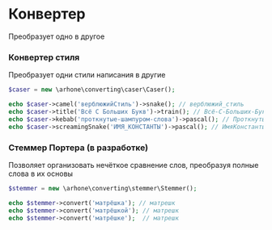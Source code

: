 # Конвертер
Преобразует одно в другое

### Конвертер стиля
Преобразует одни стили написания в другие

```php
$caser = new \arhone\converting\caser\Caser();

echo $caser->camel('верблюжийСтиль')->snake(); // верблюжий_стиль
echo $caser->title('Всё С Больших Букв')->train(); // Всё-С-Больших-Букв
echo $caser->kebab('проткнутые-шампуром-слова')->pascal(); // ПроткнутыеШампуромСлова
echo $caser->screamingSnake('ИМЯ_КОНСТАНТЫ')->pascal(); // ИмяКонстанты
```

### Стеммер Портера (в разработке)
Позволяет организовать нечёткое сравнение слов, преобразуя полные слова в их основы


```php
$stemmer = new \arhone\converting\stemmer\Stemmer();

echo $stemmer->convert('матрёшка'); // матрешк
echo $stemmer->convert('матрёшкой'); // матрешк
echo $stemmer->convert('матрёшке');  // матрешк
```